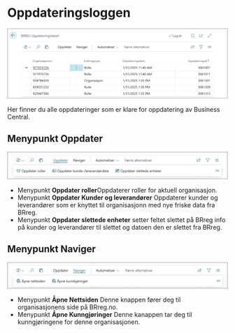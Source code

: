 # Oppdateringsloggen

![Oppdateringsloggen](../media/brreg-page-updatelog.png)

Her finner du alle oppdateringer som er klare for oppdatering av Business Central.

## Menypunkt Oppdater

![Oppdater](../media/brreg-page-updatelog-menu-update.png)

- Menypunkt **Oppdater roller**Oppdaterer roller for aktuell organisasjon.
- Menypunkt **Oppdater Kunder og leverandører** Oppdaterer kunder og leverandører som er knyttet til organisasjonn med nye friske data fra BRreg.
- Menypunkt **Oppdater slettede enheter** setter feltet slettet på BRreg info på kunder og leverandører til slettet og datoen den er slettet fra BRreg.

## Menypunkt Naviger

![BRreg info - slettet](../media/brreg-page-updatelog-menu-navigate.png)

- Menypunkt **Åpne Nettsiden** Denne knappen fører deg til organisasjonens side på BRreg.no.
- Menypunkt **Åpne Kunngjøringer** Denne kanappen tar deg til kunngjøringene for denne organisasjonen.
